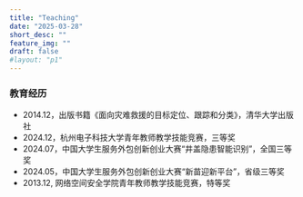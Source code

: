 ```yaml
---
title: "Teaching"
date: "2025-03-28"
short_desc: ""
feature_img: ""
draft: false
#layout: "p1"
---
```



### 教育经历

- 2014.12，出版书籍《面向灾难救援的目标定位、跟踪和分类》，清华大学出版社
- 2024.12，杭州电子科技大学青年教师教学技能竞赛，三等奖
- 2024.07，中国大学生服务外包创新创业大赛“井盖隐患智能识别”，全国三等奖
- 2024.05，中国大学生服务外包创新创业大赛“新苗迎新平台”，省级三等奖
- 2013.12, 网络空间安全学院青年教师教学技能竞赛，特等奖



 
